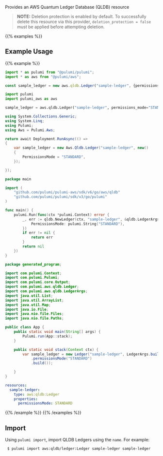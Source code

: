 Provides an AWS Quantum Ledger Database (QLDB) resource

> **NOTE:** Deletion protection is enabled by default. To successfully delete this resource via this provider, `deletion_protection = false` must be applied before attempting deletion.

{{% examples %}}
## Example Usage
{{% example %}}

```typescript
import * as pulumi from "@pulumi/pulumi";
import * as aws from "@pulumi/aws";

const sample_ledger = new aws.qldb.Ledger("sample-ledger", {permissionsMode: "STANDARD"});
```
```python
import pulumi
import pulumi_aws as aws

sample_ledger = aws.qldb.Ledger("sample-ledger", permissions_mode="STANDARD")
```
```csharp
using System.Collections.Generic;
using System.Linq;
using Pulumi;
using Aws = Pulumi.Aws;

return await Deployment.RunAsync(() => 
{
    var sample_ledger = new Aws.Qldb.Ledger("sample-ledger", new()
    {
        PermissionsMode = "STANDARD",
    });

});
```
```go
package main

import (
	"github.com/pulumi/pulumi-aws/sdk/v6/go/aws/qldb"
	"github.com/pulumi/pulumi/sdk/v3/go/pulumi"
)

func main() {
	pulumi.Run(func(ctx *pulumi.Context) error {
		_, err := qldb.NewLedger(ctx, "sample-ledger", &qldb.LedgerArgs{
			PermissionsMode: pulumi.String("STANDARD"),
		})
		if err != nil {
			return err
		}
		return nil
	})
}
```
```java
package generated_program;

import com.pulumi.Context;
import com.pulumi.Pulumi;
import com.pulumi.core.Output;
import com.pulumi.aws.qldb.Ledger;
import com.pulumi.aws.qldb.LedgerArgs;
import java.util.List;
import java.util.ArrayList;
import java.util.Map;
import java.io.File;
import java.nio.file.Files;
import java.nio.file.Paths;

public class App {
    public static void main(String[] args) {
        Pulumi.run(App::stack);
    }

    public static void stack(Context ctx) {
        var sample_ledger = new Ledger("sample-ledger", LedgerArgs.builder()        
            .permissionsMode("STANDARD")
            .build());

    }
}
```
```yaml
resources:
  sample-ledger:
    type: aws:qldb:Ledger
    properties:
      permissionsMode: STANDARD
```
{{% /example %}}
{{% /examples %}}

## Import

Using `pulumi import`, import QLDB Ledgers using the `name`. For example:

```sh
 $ pulumi import aws:qldb/ledger:Ledger sample-ledger sample-ledger
```
 